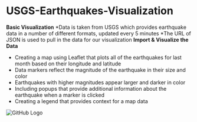 # USGS-Earthquakes-Visualization

**Basic Visualization**
*Data is taken from USGS which provides earthquake data in a number of different formats, updated every 5 minutes
*The URL of JSON is used to pull in the data for our visualization
**Import & Visualize the Data**
* Creating a map using Leaflet that plots all of the earthquakes for last month based on their longitude and latitude
* Data markers reflect the magnitude of the earthquake in their size and color
* Earthquakes with higher magnitudes appear larger and darker in color
* Including popups that provide additional information about the earthquake when a marker is clicked
* Creating a legend that provides context for a map data

![GitHub Logo](/images/Markdown.png)
